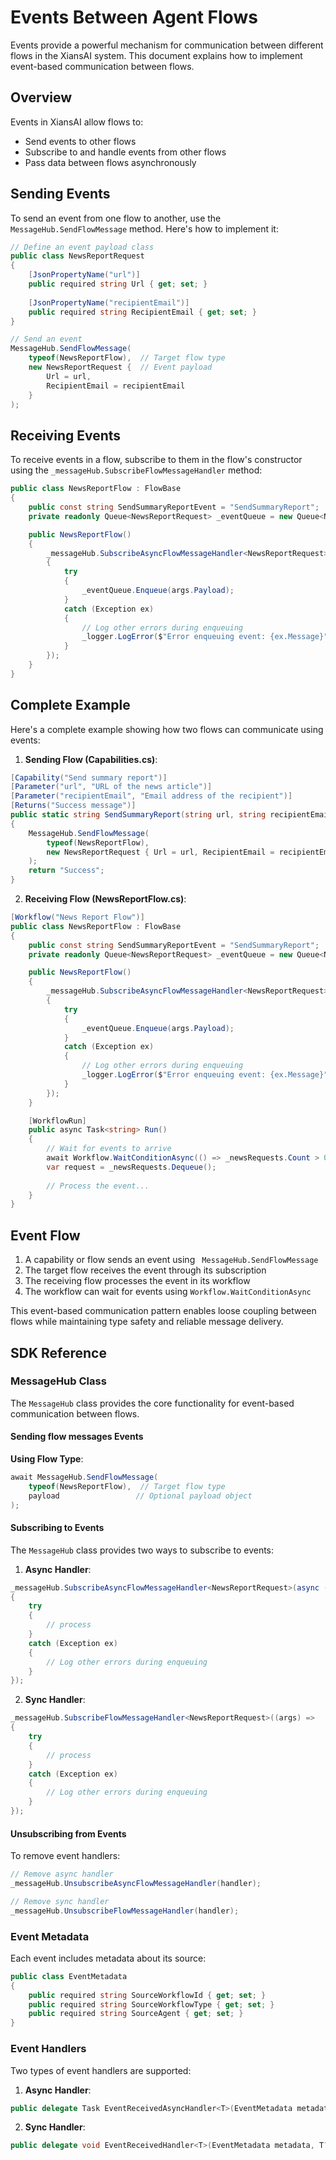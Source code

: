 # Events Between Agent Flows

Events provide a powerful mechanism for communication between different flows in the XiansAI system. This document explains how to implement event-based communication between flows.

## Overview

Events in XiansAI allow flows to:

- Send events to other flows
- Subscribe to and handle events from other flows
- Pass data between flows asynchronously

## Sending Events

To send an event from one flow to another, use the `MessageHub.SendFlowMessage` method. Here's how to implement it:

```csharp
// Define an event payload class
public class NewsReportRequest
{
    [JsonPropertyName("url")]
    public required string Url { get; set; }
    
    [JsonPropertyName("recipientEmail")]
    public required string RecipientEmail { get; set; }
}

// Send an event
MessageHub.SendFlowMessage(
    typeof(NewsReportFlow),  // Target flow type
    new NewsReportRequest {  // Event payload
        Url = url, 
        RecipientEmail = recipientEmail 
    }
);
```

## Receiving Events

To receive events in a flow, subscribe to them in the flow's constructor using the `_messageHub.SubscribeFlowMessageHandler` method:

```csharp
public class NewsReportFlow : FlowBase
{
    public const string SendSummaryReportEvent = "SendSummaryReport";
    private readonly Queue<NewsReportRequest> _eventQueue = new Queue<NewsReportRequest>();

    public NewsReportFlow()
    {
        _messageHub.SubscribeAsyncFlowMessageHandler<NewsReportRequest>(async (args) =>
        {
            try
            {
                _eventQueue.Enqueue(args.Payload);
            }
            catch (Exception ex)
            {
                // Log other errors during enqueuing
                _logger.LogError($"Error enqueuing event: {ex.Message}", ex);
            }
        });
    }
}
```

## Complete Example

Here's a complete example showing how two flows can communicate using events:

1. **Sending Flow (Capabilities.cs)**:

```csharp
[Capability("Send summary report")]
[Parameter("url", "URL of the news article")]
[Parameter("recipientEmail", "Email address of the recipient")]
[Returns("Success message")]
public static string SendSummaryReport(string url, string recipientEmail)
{
    MessageHub.SendFlowMessage(
        typeof(NewsReportFlow), 
        new NewsReportRequest { Url = url, RecipientEmail = recipientEmail }
    );
    return "Success";
}
```

2. **Receiving Flow (NewsReportFlow.cs)**:

```csharp
[Workflow("News Report Flow")]
public class NewsReportFlow : FlowBase
{
    public const string SendSummaryReportEvent = "SendSummaryReport";
    private readonly Queue<NewsReportRequest> _eventQueue = new Queue<NewsReportRequest>();

    public NewsReportFlow()
    {
        _messageHub.SubscribeAsyncFlowMessageHandler<NewsReportRequest>(async (args) =>
        {
            try
            {
                _eventQueue.Enqueue(args.Payload);
            }
            catch (Exception ex)
            {
                // Log other errors during enqueuing
                _logger.LogError($"Error enqueuing event: {ex.Message}", ex);
            }
        });
    }

    [WorkflowRun]
    public async Task<string> Run()
    {
        // Wait for events to arrive
        await Workflow.WaitConditionAsync(() => _newsRequests.Count > 0);
        var request = _newsRequests.Dequeue();
        
        // Process the event...
    }
}
```

## Event Flow

1. A capability or flow sends an event using ` MessageHub.SendFlowMessage`
2. The target flow receives the event through its subscription
3. The receiving flow processes the event in its workflow
4. The workflow can wait for events using `Workflow.WaitConditionAsync`

This event-based communication pattern enables loose coupling between flows while maintaining type safety and reliable message delivery.

## SDK Reference

### MessageHub Class

The `MessageHub` class provides the core functionality for event-based communication between flows.

#### Sending flow messages Events

**Using Flow Type**:

```csharp
await MessageHub.SendFlowMessage(
    typeof(NewsReportFlow),  // Target flow type
    payload                 // Optional payload object
);
```

#### Subscribing to Events

The `MessageHub` class provides two ways to subscribe to events:

1. **Async Handler**:

```csharp
_messageHub.SubscribeAsyncFlowMessageHandler<NewsReportRequest>(async (args) =>
{
    try
    {
        // process
    }
    catch (Exception ex)
    {
        // Log other errors during enqueuing
    }
});
```

2. **Sync Handler**:

```csharp
_messageHub.SubscribeFlowMessageHandler<NewsReportRequest>((args) =>
{
    try
    {
        // process
    }
    catch (Exception ex)
    {
        // Log other errors during enqueuing
    }
});
```

#### Unsubscribing from Events

To remove event handlers:

```csharp
// Remove async handler
_messageHub.UnsubscribeAsyncFlowMessageHandler(handler);

// Remove sync handler
_messageHub.UnsubscribeFlowMessageHandler(handler);
```

### Event Metadata

Each event includes metadata about its source:

```csharp
public class EventMetadata
{
    public required string SourceWorkflowId { get; set; }
    public required string SourceWorkflowType { get; set; }
    public required string SourceAgent { get; set; }
}
```

### Event Handlers

Two types of event handlers are supported:

1. **Async Handler**:

```csharp
public delegate Task EventReceivedAsyncHandler<T>(EventMetadata metadata, T? payload);
```

2. **Sync Handler**:

```csharp
public delegate void EventReceivedHandler<T>(EventMetadata metadata, T? payload);
```
